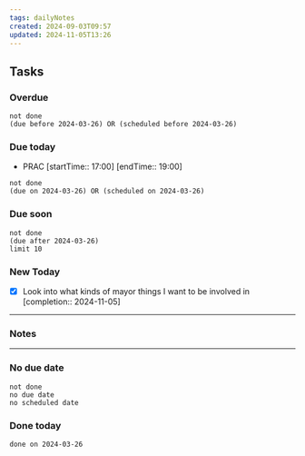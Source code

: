 ```yaml
---
tags: dailyNotes
created: 2024-09-03T09:57
updated: 2024-11-05T13:26
---
```

## Tasks
### Overdue
```tasks
not done
(due before 2024-03-26) OR (scheduled before 2024-03-26)
```

### Due today
-  PRAC [startTime:: 17:00]  [endTime:: 19:00]
```tasks
not done
(due on 2024-03-26) OR (scheduled on 2024-03-26)
```

### Due soon
```tasks
not done
(due after 2024-03-26)
limit 10
```

### New Today
- [x] Look into what kinds of mayor things I want to be involved in [completion:: 2024-11-05]
----
### Notes

----
### No due date
```tasks
not done
no due date
no scheduled date
```

### Done today
```tasks
done on 2024-03-26
```